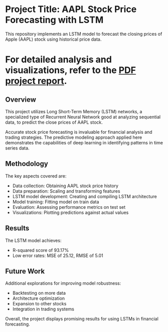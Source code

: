 # Project Title: AAPL Stock Price Forecasting with LSTM 

This repository implements an LSTM model to forecast the closing prices of Apple (AAPL) stock using historical price data.
# For detailed analysis and visualizations, refer to the [PDF project report](./Project_report_Final.pdf).

## Overview

This project utilizes Long Short-Term Memory (LSTM) networks, a specialized type of Recurrent Neural Network good at analyzing sequential data, to predict the close prices of AAPL stock.

Accurate stock price forecasting is invaluable for financial analysis and trading strategies. The predictive modeling approach applied here demonstrates the capabilities of deep learning in identifying patterns in time series data.

## Methodology 

The key aspects covered are:

- Data collection: Obtaining AAPL stock price history
- Data preparation: Scaling and transforming features   
- LSTM model development: Creating and compiling LSTM architecture
- Model training: Fitting model on train data 
- Evaluation: Assessing performance metrics on test set
- Visualizations: Plotting predictions against actual values

## Results

The LSTM model achieves:

- R-squared score of 93.17%
- Low error rates: MSE of 25.12, RMSE of 5.01



## Future Work

Additional explorations for improving model robustness:

- Backtesting on more data
- Architecture optimization  
- Expansion to other stocks
- Integration in trading systems

Overall, the project displays promising results for using LSTMs in financial forecasting.
